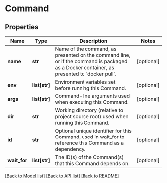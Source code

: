 # Command

## Properties
Name | Type | Description | Notes
------------ | ------------- | ------------- | -------------
**name** | **str** | Name of the command, as presented on the command line, or if the command is packaged as a Docker container, as presented to &#x60;docker pull&#x60;. | [optional] 
**env** | **list[str]** | Environment variables set before running this Command. | [optional] 
**args** | **list[str]** | Command-line arguments used when executing this Command. | [optional] 
**dir** | **str** | Working directory (relative to project source root) used when running this Command. | [optional] 
**id** | **str** | Optional unique identifier for this Command, used in wait_for to reference this Command as a dependency. | [optional] 
**wait_for** | **list[str]** | The ID(s) of the Command(s) that this Command depends on. | [optional] 

[[Back to Model list]](../README.md#documentation-for-models) [[Back to API list]](../README.md#documentation-for-api-endpoints) [[Back to README]](../README.md)


